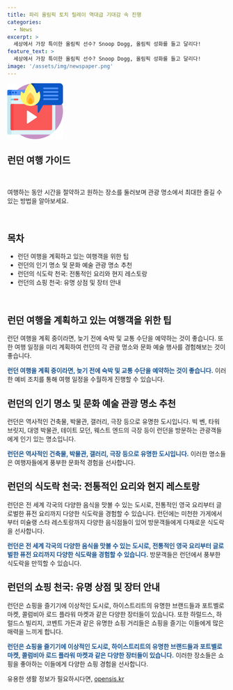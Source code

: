 ```yaml
---
title: 파리 올림픽 토치 릴레이 역대급 기대감 속 진행
categories:
  - News
excerpt: >
  세상에서 가장 특이한 올림픽 선수? Snoop Dogg, 올림픽 성화를 들고 달리다!
feature_text: >
  세상에서 가장 특이한 올림픽 선수? Snoop Dogg, 올림픽 성화를 들고 달리다!
image: '/assets/img/newspaper.png'
---
```


<p><img src="/assets/img/news.png" alt="rentncar 속보" /></p>

<h2>런던 여행 가이드</h2>

<p data-ke-size="size16">&nbsp;</p>

<p>여행하는 동안 시간을 절약하고 원하는 장소를 둘러보며 관광 명소에서 최대한 즐길 수 있는 방법을 알아보세요.</p>

<p data-ke-size="size16">&nbsp;</p>

<h2 data-ke-size="size26">목차</h2>

<ul>
    <li>런던 여행을 계획하고 있는 여행객을 위한 팁</li>
    <li>런던의 인기 명소 및 문화 예술 관광 명소 추천</li>
    <li>런던의 식도락 천국: 전통적인 요리와 현지 레스토랑</li>
    <li>런던의 쇼핑 천국: 유명 상점 및 장터 안내</li>
</ul>

<p data-ke-size="size16">&nbsp;</p>

<h2>런던 여행을 계획하고 있는 여행객을 위한 팁</h2>

<p>런던 여행을 계획 중이라면, 늦기 전에 숙박 및 교통 수단을 예약하는 것이 좋습니다. 또한 여행 일정을 미리 계획하여 런던의 각 관광 명소와 문화 예술 행사를 경험해보는 것이 좋습니다.</p>

<p><b><span style="color: #1a5490;">런던 여행을 계획 중이라면, 늦기 전에 숙박 및 교통 수단을 예약하는 것이 좋습니다.</span></b> 이러한 예비 조치를 통해 여행 일정을 수월하게 진행할 수 있습니다.</p>

<h2>런던의 인기 명소 및 문화 예술 관광 명소 추천</h2>

<p>런던은 역사적인 건축물, 박물관, 갤러리, 극장 등으로 유명한 도시입니다. 빅 벤, 타워 브릿지, 대영 박물관, 테이트 모던, 웨스트 엔드의 극장 등이 런던을 방문하는 관광객들에게 인기 있는 명소입니다.</p>

<p><b><span style="color: #1a5490;">런던은 역사적인 건축물, 박물관, 갤러리, 극장 등으로 유명한 도시입니다.</span></b> 이러한 명소들은 여행자들에게 풍부한 문화적 경험을 선사합니다.</p>

<h2>런던의 식도락 천국: 전통적인 요리와 현지 레스토랑</h2>

<p>런던은 전 세계 각국의 다양한 음식을 맛볼 수 있는 도시로, 전통적인 영국 요리부터 글로벌한 퓨전 요리까지 다양한 식도락을 경험할 수 있습니다. 런던에는 미천한 가게에서부터 미슐랭 스타 레스토랑까지 다양한 음식점들이 있어 방문객들에게 다채로운 식도락을 선사합니다.</p>

<p><b><span style="color: #1a5490;">런던은 전 세계 각국의 다양한 음식을 맛볼 수 있는 도시로, 전통적인 영국 요리부터 글로벌한 퓨전 요리까지 다양한 식도락을 경험할 수 있습니다.</span></b> 방문객들은 런던에서 풍부한 식도락을 만끽할 수 있습니다.</p>

<h2>런던의 쇼핑 천국: 유명 상점 및 장터 안내</h2>

<p>런던은 쇼핑을 즐기기에 이상적인 도시로, 하이스트리트의 유명한 브랜드들과 포트벨로 마켓, 콜럼비아 로드 플라워 마켓과 같은 다양한 장터들이 있습니다. 또한 하럴드스, 하럴드스 빌리지, 코벤트 가든과 같은 유명한 쇼핑 거리들은 쇼핑을 즐기는 이들에게 많은 매력을 느끼게 합니다.</p>

<p><b><span style="color: #1a5490;">런던은 쇼핑을 즐기기에 이상적인 도시로, 하이스트리트의 유명한 브랜드들과 포트벨로 마켓, 콜럼비아 로드 플라워 마켓과 같은 다양한 장터들이 있습니다.</span></b> 이러한 장소들은 쇼핑을 좋아하는 이들에게 다양한 쇼핑 경험을 선사합니다.</p>

<p data-ke-size="size16"></p>
유용한 생활 정보가 필요하시다면, <a href="https://opensis.kr" rel="dofollow">opensis.kr</a>


